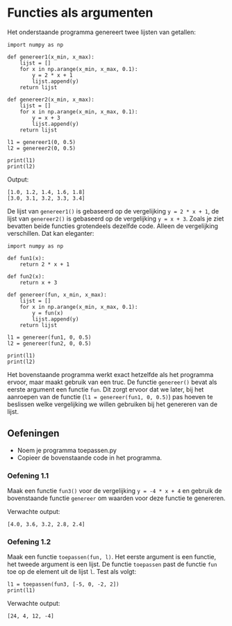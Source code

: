 # Functies als argumenten

Het onderstaande programma genereert twee lijsten van getallen:

	import numpy as np

	def genereer1(x_min, x_max):
	    lijst = []
	    for x in np.arange(x_min, x_max, 0.1):
	        y = 2 * x + 1
	        lijst.append(y)
	    return lijst

	def genereer2(x_min, x_max):
	    lijst = []
	    for x in np.arange(x_min, x_max, 0.1):
	        y = x + 3
	        lijst.append(y)
	    return lijst

	l1 = genereer1(0, 0.5)
	l2 = genereer2(0, 0.5)

	print(l1)
	print(l2)

Output:

	[1.0, 1.2, 1.4, 1.6, 1.8]
	[3.0, 3.1, 3.2, 3.3, 3.4]

De lijst van `genereer1()` is gebaseerd op de vergelijking `y = 2 * x + 1`, de lijst van `genereer2()` is gebaseerd op de vergelijking `y = x + 3`. Zoals je ziet bevatten beide functies grotendeels dezelfde code. Alleen de vergelijking verschillen. Dat kan eleganter:

	import numpy as np

	def fun1(x):
	    return 2 * x + 1

	def fun2(x):
	    return x + 3

	def genereer(fun, x_min, x_max):
	    lijst = []
	    for x in np.arange(x_min, x_max, 0.1):
	        y = fun(x)
	        lijst.append(y)
	    return lijst

	l1 = genereer(fun1, 0, 0.5)
	l2 = genereer(fun2, 0, 0.5)

	print(l1)
	print(l2)

Het bovenstaande programma werkt exact hetzelfde als het programma ervoor, maar maakt gebruik van een truc. De functie `genereer()` bevat als eerste argument een functie `fun`. Dit zorgt ervoor dat we later, bij het aanroepen van de functie (`l1 = genereer(fun1, 0, 0.5)`) pas hoeven te beslissen welke vergelijking we willen gebruiken bij het genereren van de lijst.

## Oefeningen

* Noem je programma toepassen.py
* Copieer de bovenstaande code in het programma.

### Oefening 1.1

Maak een functie `fun3()` voor de vergelijking `y = -4 * x + 4` en gebruik de bovenstaande functie `genereer` om waarden voor deze functie te genereren.

Verwachte output:

	[4.0, 3.6, 3.2, 2.8, 2.4]

### Oefening 1.2

Maak een functie `toepassen(fun, l)`. Het eerste argument is een functie, het tweede argument is een lijst. De functie `toepassen` past de functie `fun` toe op de element uit de lijst `l`. Test als volgt:

	l1 = toepassen(fun3, [-5, 0, -2, 2])
	print(l1)

Verwachte output:

	[24, 4, 12, -4]
